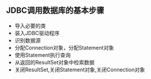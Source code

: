 ## JDBC调用数据库的基本步骤

- 导入必要的类
- 装入JDBC驱动程序
- 识别数据源
- 分配Connection对象，分配Statement对象
- 使用Statement执行查询
- 从返回的ResultSet对象中检索数据
- 关闭ResultSet,关闭Statement对象,关闭Connection对象

